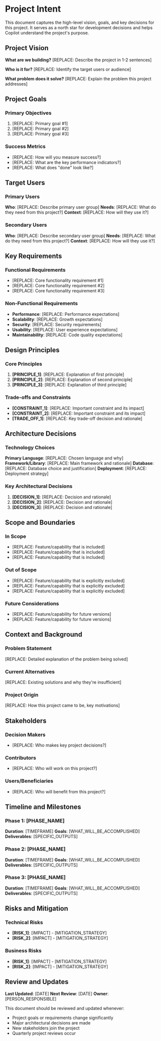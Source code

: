 # Project Intent

This document captures the high-level vision, goals, and key decisions for this project. It serves as a north star for development decisions and helps Copilot understand the project's purpose.

## Project Vision

**What are we building?**
[REPLACE: Describe the project in 1-2 sentences]

**Who is it for?**
[REPLACE: Identify the target users or audience]

**What problem does it solve?**
[REPLACE: Explain the problem this project addresses]

## Project Goals

### Primary Objectives
1. [REPLACE: Primary goal #1]
2. [REPLACE: Primary goal #2]
3. [REPLACE: Primary goal #3]

### Success Metrics
- [REPLACE: How will you measure success?]
- [REPLACE: What are the key performance indicators?]
- [REPLACE: What does "done" look like?]

## Target Users

### Primary Users
**Who**: [REPLACE: Describe primary user group]
**Needs**: [REPLACE: What do they need from this project?]
**Context**: [REPLACE: How will they use it?]

### Secondary Users
**Who**: [REPLACE: Describe secondary user group]
**Needs**: [REPLACE: What do they need from this project?]
**Context**: [REPLACE: How will they use it?]

## Key Requirements

### Functional Requirements
- [REPLACE: Core functionality requirement #1]
- [REPLACE: Core functionality requirement #2]
- [REPLACE: Core functionality requirement #3]

### Non-Functional Requirements
- **Performance**: [REPLACE: Performance expectations]
- **Scalability**: [REPLACE: Growth expectations]
- **Security**: [REPLACE: Security requirements]
- **Usability**: [REPLACE: User experience expectations]
- **Maintainability**: [REPLACE: Code quality expectations]

## Design Principles

### Core Principles
1. **[PRINCIPLE_1]**: [REPLACE: Explanation of first principle]
2. **[PRINCIPLE_2]**: [REPLACE: Explanation of second principle]
3. **[PRINCIPLE_3]**: [REPLACE: Explanation of third principle]

### Trade-offs and Constraints
- **[CONSTRAINT_1]**: [REPLACE: Important constraint and its impact]
- **[CONSTRAINT_2]**: [REPLACE: Important constraint and its impact]
- **[TRADE_OFF_1]**: [REPLACE: Key trade-off decision and rationale]

## Architecture Decisions

### Technology Choices
**Primary Language**: [REPLACE: Chosen language and why]
**Framework/Library**: [REPLACE: Main framework and rationale]
**Database**: [REPLACE: Database choice and justification]
**Deployment**: [REPLACE: Deployment strategy]

### Key Architectural Decisions
1. **[DECISION_1]**: [REPLACE: Decision and rationale]
2. **[DECISION_2]**: [REPLACE: Decision and rationale]
3. **[DECISION_3]**: [REPLACE: Decision and rationale]

## Scope and Boundaries

### In Scope
- [REPLACE: Feature/capability that is included]
- [REPLACE: Feature/capability that is included]
- [REPLACE: Feature/capability that is included]

### Out of Scope
- [REPLACE: Feature/capability that is explicitly excluded]
- [REPLACE: Feature/capability that is explicitly excluded]
- [REPLACE: Feature/capability that is explicitly excluded]

### Future Considerations
- [REPLACE: Feature/capability for future versions]
- [REPLACE: Feature/capability for future versions]

## Context and Background

### Problem Statement
[REPLACE: Detailed explanation of the problem being solved]

### Current Alternatives
[REPLACE: Existing solutions and why they're insufficient]

### Project Origin
[REPLACE: How this project came to be, key motivations]

## Stakeholders

### Decision Makers
- [REPLACE: Who makes key project decisions?]

### Contributors
- [REPLACE: Who will work on this project?]

### Users/Beneficiaries
- [REPLACE: Who will benefit from this project?]

## Timeline and Milestones

### Phase 1: [PHASE_NAME]
**Duration**: [TIMEFRAME]
**Goals**: [WHAT_WILL_BE_ACCOMPLISHED]
**Deliverables**: [SPECIFIC_OUTPUTS]

### Phase 2: [PHASE_NAME]
**Duration**: [TIMEFRAME]
**Goals**: [WHAT_WILL_BE_ACCOMPLISHED]
**Deliverables**: [SPECIFIC_OUTPUTS]

### Phase 3: [PHASE_NAME]
**Duration**: [TIMEFRAME]
**Goals**: [WHAT_WILL_BE_ACCOMPLISHED]
**Deliverables**: [SPECIFIC_OUTPUTS]

## Risks and Mitigation

### Technical Risks
- **[RISK_1]**: [IMPACT] - [MITIGATION_STRATEGY]
- **[RISK_2]**: [IMPACT] - [MITIGATION_STRATEGY]

### Business Risks
- **[RISK_1]**: [IMPACT] - [MITIGATION_STRATEGY]
- **[RISK_2]**: [IMPACT] - [MITIGATION_STRATEGY]

## Review and Updates

**Last Updated**: [DATE]
**Next Review**: [DATE]
**Owner**: [PERSON_RESPONSIBLE]

This document should be reviewed and updated whenever:
- Project goals or requirements change significantly
- Major architectural decisions are made
- New stakeholders join the project
- Quarterly project reviews occur
